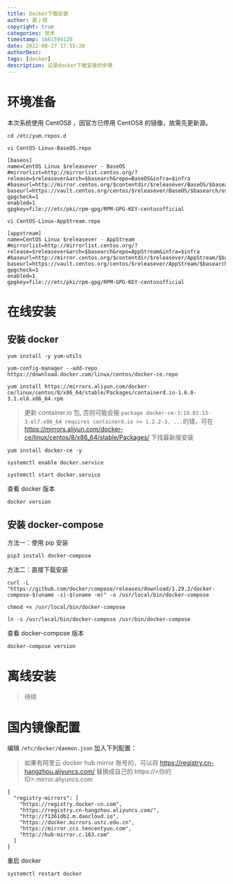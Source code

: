 ```yaml
---
title: Docker下载安装
author: 昜丿捺
copyright: true
categories: 技术
timestamp: 1661594120
date: 2022-08-27 17:55:20
authorDesc:
tags: [docker]
description: 记录docker下载安装的步骤
---
```

# 环境准备
本次系统使用 CentOS8 ，因官方已停用 CentOS8 的镜像，故需先更新源。
```
cd /etc/yum.repos.d
```
```
vi CentOS-Linux-BaseOS.repo
```
```
[baseos]
name=CentOS Linux $releasever - BaseOS
#mirrorlist=http://mirrorlist.centos.org/?release=$releasever&arch=$basearch&repo=BaseOS&infra=$infra
#baseurl=http://mirror.centos.org/$contentdir/$releasever/BaseOS/$basearch/os/
baseurl=https://vault.centos.org/centos/$releasever/BaseOS/$basearch/os/
gpgcheck=1
enabled=1
gpgkey=file:///etc/pki/rpm-gpg/RPM-GPG-KEY-centosofficial
```
```
vi CentOS-Linux-AppStream.repo
```
```
[appstream]
name=CentOS Linux $releasever - AppStream
#mirrorlist=http://mirrorlist.centos.org/?release=$releasever&arch=$basearch&repo=AppStream&infra=$infra
#baseurl=http://mirror.centos.org/$contentdir/$releasever/AppStream/$basearch/os/
baseurl=https://vault.centos.org/centos/$releasever/AppStream/$basearch/os/
gpgcheck=1
enabled=1
gpgkey=file:///etc/pki/rpm-gpg/RPM-GPG-KEY-centosofficial
```


# 在线安装
## 安装 docker
```
yum install -y yum-utils
```
```
yum-config-manager --add-repo https://download.docker.com/linux/centos/docker-ce.repo
```
```
yum install https://mirrors.aliyun.com/docker-ce/linux/centos/8/x86_64/stable/Packages/containerd.io-1.6.8-3.1.el8.x86_64.rpm
```
> 更新 container.io 包, 否则可能会报 `package docker-ce-3:19.03.13-3.el7.x86_64 requires containerd.io >= 1.2.2-3, ...`的错，可在 https://mirrors.aliyun.com/docker-ce/linux/centos/8/x86_64/stable/Packages/ 下找最新版安装

``` 
yum install docker-ce -y
```
```
systemctl enable docker.service
```
```
systemctl start docker.service
```
查看 docker 版本
```
docker version
``` 
## 安装 docker-compose
方法一：使用 pip 安装
```
pip3 install docker-compose
```
方法二：直接下载安装
```
curl -L "https://github.com/docker/compose/releases/download/1.29.2/docker-compose-$(uname -s)-$(uname -m)" -o /usr/local/bin/docker-compose
```
```
chmod +x /usr/local/bin/docker-compose
```
```
ln -s /usr/local/bin/docker-compose /usr/bin/docker-compose
```
查看 docker-compose 版本
```
docker-compose version
```

# 离线安装
> 待续


# 国内镜像配置
编辑 `/etc/docker/daemon.json` 加入下列配置：
> 如果有阿里云 docker hub mirror 账号的，可以将 https://registry.cn-hangzhou.aliyuncs.com/ 替换成自己的 https://<你的ID>.mirror.aliyuncs.com
```
{
  "registry-mirrors": [
    "https://registry.docker-cn.com",
    "https://registry.cn-hangzhou.aliyuncs.com/",
    "http://f1361db2.m.daocloud.io",
    "https://docker.mirrors.ustc.edu.cn",
    "https://mirror.ccs.tencentyun.com",
    "http://hub-mirror.c.163.com"
  ]
}
```
重启 docker
```
systemctl restart docker
```